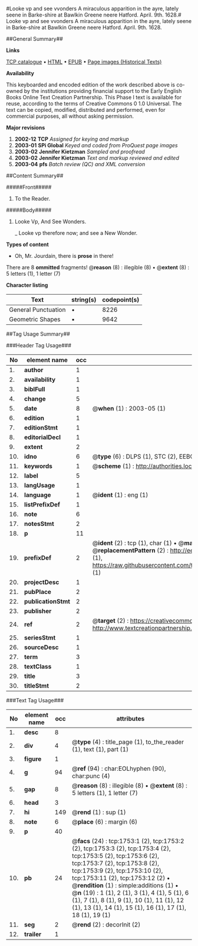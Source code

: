 #Looke vp and see vvonders A miraculous apparition in the ayre, lately seene in Barke-shire at Bawlkin Greene neere Hatford. April. 9th. 1628.#
Looke vp and see vvonders A miraculous apparition in the ayre, lately seene in Barke-shire at Bawlkin Greene neere Hatford. April. 9th. 1628.

##General Summary##

**Links**

[TCP catalogue](http://www.ota.ox.ac.uk/tcp/)  • 
[HTML](http://tei.it.ox.ac.uk/tcp/Texts-HTML/free/A08/A08755.html)  • 
[EPUB](http://tei.it.ox.ac.uk/tcp/Texts-EPUB/free/A08/A08755.epub) • 
[Page images (Historical Texts)](https://data.historicaltexts.jisc.ac.uk/view?pubId=eebo-99837432e&pageId=eebo-99837432e-1753-1)

**Availability**

This keyboarded and encoded edition of the
	       work described above is co-owned by the institutions
	       providing financial support to the Early English Books
	       Online Text Creation Partnership. This Phase I text is
	       available for reuse, according to the terms of Creative
	       Commons 0 1.0 Universal. The text can be copied,
	       modified, distributed and performed, even for
	       commercial purposes, all without asking permission.

**Major revisions**

1. __2002-12__ __TCP__ *Assigned for keying and markup*
1. __2003-01__ __SPi Global__ *Keyed and coded from ProQuest page images*
1. __2003-02__ __Jennifer Kietzman__ *Sampled and proofread*
1. __2003-02__ __Jennifer Kietzman__ *Text and markup reviewed and edited*
1. __2003-04__ __pfs__ *Batch review (QC) and XML conversion*

##Content Summary##

#####Front#####

1. To the Reader.

#####Body#####

1. Looke Vp, And See Wonders.

    _ Looke vp therefore now; and see a New Wonder.

**Types of content**

  * Oh, Mr. Jourdain, there is **prose** in there!

There are 8 **ommitted** fragments! 
 @__reason__ (8) : illegible (8)  •  @__extent__ (8) : 5 letters (1), 1 letter (7)

**Character listing**


|Text|string(s)|codepoint(s)|
|---|---|---|
|General Punctuation|•|8226|
|Geometric Shapes|▪|9642|

##Tag Usage Summary##

###Header Tag Usage###

|No|element name|occ|attributes|
|---|---|---|---|
|1.|__author__|1||
|2.|__availability__|1||
|3.|__biblFull__|1||
|4.|__change__|5||
|5.|__date__|8| @__when__ (1) : 2003-05 (1)|
|6.|__edition__|1||
|7.|__editionStmt__|1||
|8.|__editorialDecl__|1||
|9.|__extent__|2||
|10.|__idno__|6| @__type__ (6) : DLPS (1), STC (2), EEBO-CITATION (1), PROQUEST (1), VID (1)|
|11.|__keywords__|1| @__scheme__ (1) : http://authorities.loc.gov/ (1)|
|12.|__label__|5||
|13.|__langUsage__|1||
|14.|__language__|1| @__ident__ (1) : eng (1)|
|15.|__listPrefixDef__|1||
|16.|__note__|6||
|17.|__notesStmt__|2||
|18.|__p__|11||
|19.|__prefixDef__|2| @__ident__ (2) : tcp (1), char (1)  •  @__matchPattern__ (2) : ([0-9\-]+):([0-9IVX]+) (1), (.+) (1)  •  @__replacementPattern__ (2) : http://eebo.chadwyck.com/downloadtiff?vid=$1&page=$2 (1), https://raw.githubusercontent.com/textcreationpartnership/Texts/master/tcpchars.xml#$1 (1)|
|20.|__projectDesc__|1||
|21.|__pubPlace__|2||
|22.|__publicationStmt__|2||
|23.|__publisher__|2||
|24.|__ref__|2| @__target__ (2) : https://creativecommons.org/publicdomain/zero/1.0/ (1), http://www.textcreationpartnership.org/docs/. (1)|
|25.|__seriesStmt__|1||
|26.|__sourceDesc__|1||
|27.|__term__|3||
|28.|__textClass__|1||
|29.|__title__|3||
|30.|__titleStmt__|2||


###Text Tag Usage###

|No|element name|occ|attributes|
|---|---|---|---|
|1.|__desc__|8||
|2.|__div__|4| @__type__ (4) : title_page (1), to_the_reader (1), text (1), part (1)|
|3.|__figure__|1||
|4.|__g__|94| @__ref__ (94) : char:EOLhyphen (90), char:punc (4)|
|5.|__gap__|8| @__reason__ (8) : illegible (8)  •  @__extent__ (8) : 5 letters (1), 1 letter (7)|
|6.|__head__|3||
|7.|__hi__|149| @__rend__ (1) : sup (1)|
|8.|__note__|6| @__place__ (6) : margin (6)|
|9.|__p__|40||
|10.|__pb__|24| @__facs__ (24) : tcp:1753:1 (2), tcp:1753:2 (2), tcp:1753:3 (2), tcp:1753:4 (2), tcp:1753:5 (2), tcp:1753:6 (2), tcp:1753:7 (2), tcp:1753:8 (2), tcp:1753:9 (2), tcp:1753:10 (2), tcp:1753:11 (2), tcp:1753:12 (2)  •  @__rendition__ (1) : simple:additions (1)  •  @__n__ (19) : 1 (1), 2 (1), 3 (1), 4 (1), 5 (1), 6 (1), 7 (1), 8 (1), 9 (1), 10 (1), 11 (1), 12 (1), 13 (1), 14 (1), 15 (1), 16 (1), 17 (1), 18 (1), 19 (1)|
|11.|__seg__|2| @__rend__ (2) : decorInit (2)|
|12.|__trailer__|1||
